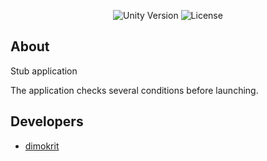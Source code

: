 <p align="center">
   <img src="https://img.shields.io/badge/Unity%20version-2020.3.21f1-lightgrey" alt="Unity Version">
   <img src="https://img.shields.io/badge/License-MIT-green" alt="License">
</p>

## About
Stub application

The application checks several conditions before launching.



## Developers

- [dimokrit](https://github.com/dimokrit)
